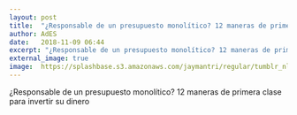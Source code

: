 ```yaml
---
layout: post
title:  "¿Responsable de un presupuesto monolítico? 12 maneras de primera clase para invertir su dinero"
author: AdES
date:   2018-11-09 06:44
excerpt: "¿Responsable de un presupuesto monolítico? 12 maneras de primera clase para invertir su dinero"
external_image: true
image:  https://splashbase.s3.amazonaws.com/jaymantri/regular/tumblr_nlu5cm6tKL1qfirfao1_1280.jpg
---
```

¿Responsable de un presupuesto monolítico? 12 maneras de primera clase para invertir su dinero